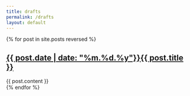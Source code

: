 ```yaml
---
title: drafts
permalink: /drafts
layout: default
---
```

{% for post in site.posts reversed %}
  <h2><a href="{{ post.url }}"><span class="post_date">{{ post.date | date: "%m.%d.%y"}}</span><span class="post_title">{{ post.title }}</span></a></h2>
  {{ post.content }}
  <div style="height: var(--content_margin)"></div>
{% endfor %}
